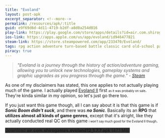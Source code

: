 ```yaml
---
title: "Evoland"
layout: post-apk
excerpt_separator: <!--more-->
permalink: /resources/apk/:title
guid: e9f69d6d-4d11-4719-b2df-a8d0a254d016
play-link: https://play.google.com/store/apps/details?id=air.com.shirogames.evoland12
ios-link: https://apps.apple.com/us/app/evoland/id946477821
steam-link: https://store.steampowered.com/app/233470/Evoland/
tags: rpg action adventure turn-based battle classic card old-school parody real-time puzzle
piracy: true
---
```


> _"Evoland is a journey through the history of action/adventure gaming, allowing you to unlock new technologies, gameplay systems and graphic upgrades as you progress through the game." - <a href="https://store.steampowered.com/app/233470/Evoland/" target="_blank">Steam</a>_

As one of my disclaimers has stated, this one applies to not actually playing much of the game. I actually played [Evoland II](https://arifhamed.com/APKs/Evoland-II) first <span style="font-size:70%;">as it was probably on sale</span>. They're kinda similar in my opinion, so let's just go there too.

If you just want this game though, all I can say about it is that this game is if **_Sonic Boom didn't suck_**, and there was **_no Sonic_**. Basically its an **RPG** that **utilizes almost all kinds of game genres**, except that it's alright, like they actually conducted real QC on this game <span style="font-size:70%;">i won't say much good for the Evoland II though</span>. 

<div class="text-center">
    <a class="btn btn-dark btn-block w-100" onclick='apk("air.com.shirogames.evoland12_1.7.7.apk")' target="_blank" style="text-decoration: none; background-color: #333;"> Download <b>air.com.shirogames.evoland12_1.7.7.apk</b> (47.1 MB)</a>
</div>
